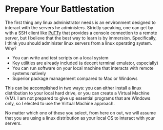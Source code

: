 # Prepare Your Battlestation
The first thing any linux administrator needs is an environment designed to interact with the servers he administers. Strictly speaking, one can get by with a SSH client like [PuTTy](http://www.chiark.greenend.org.uk/~sgtatham/putty/download.html) that provides a console connection to a remote server, but I believe that the best way to learn is by immersion. Specifically, I think you should administer linux servers from a linux operating system. Why?

 * You can write and test scripts on a local system
 * Key utilities are already included (a decent terminal emulator, especially)
 * You can run software on your local machine that interacts with remote systems natively
 * Superior package management compared to Mac or Windows

This can be accomplished in two ways: you can either install a linux distribution to your local hard drive, or you can create a Virtual Machine (VM). I am not prepared to give up essential programs that are Windows only, so I elected to use the Virtual Machine approach.

No matter which one of these you select, from here on out, we will assume that you are using a linux distribution as your local OS to interact with your servers.

